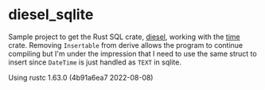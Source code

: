 # diesel_sqlite

Sample project to get the Rust SQL crate, [diesel](https://github.com/diesel-rs/diesel), working with the [time](https://github.com/time-rs/time) crate. Removing `Insertable` from derive allows the program to continue compiling but I'm under the impression that I need to use the same struct to insert since `DateTime` is just handled as `TEXT` in sqlite.

Using rustc 1.63.0 (4b91a6ea7 2022-08-08)
